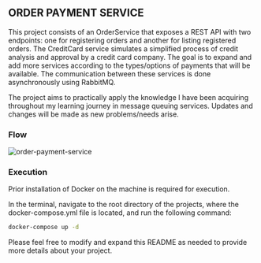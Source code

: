 
## ORDER PAYMENT SERVICE

This project consists of an OrderService that exposes a REST API with two endpoints: one for registering orders and another for listing registered orders. The CreditCard service simulates a simplified process of credit analysis and approval by a credit card company. The goal is to expand and add more services according to the types/options of payments that will be available. The communication between these services is done asynchronously using RabbitMQ.

The project aims to practically apply the knowledge I have been acquiring throughout my learning journey in message queuing services. Updates and changes will be made as new problems/needs arise.

### Flow

![order-payment-service](https://user-images.githubusercontent.com/50787263/174161888-06fbed7b-a092-47e8-83af-189140f07c38.png)


### Execution

Prior installation of Docker on the machine is required for execution.

In the terminal, navigate to the root directory of the projects, where the docker-compose.yml file is located, and run the following command:

```bash
docker-compose up -d
```

Please feel free to modify and expand this README as needed to provide more details about your project.
